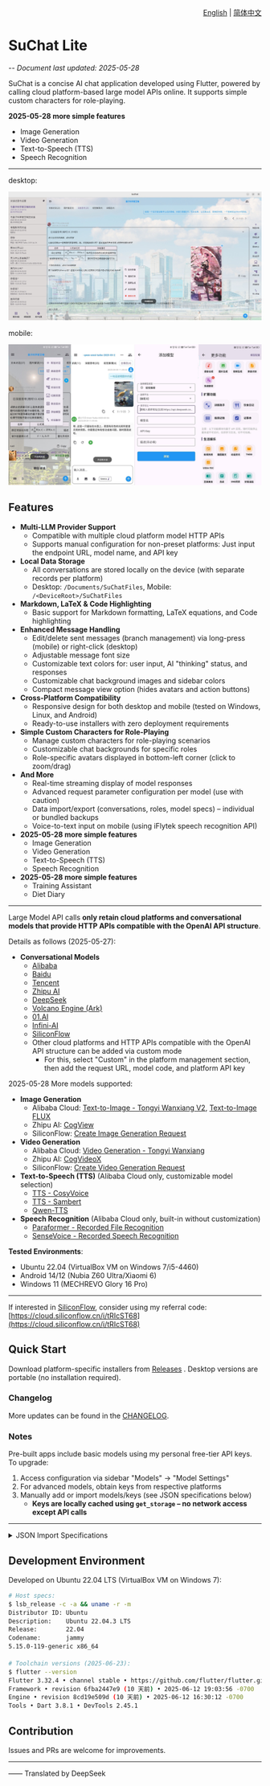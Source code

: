 <p align="right">
  <a href="README-EN.md">English</a> |
  <a href="README.md">简体中文</a>
</p>

# SuChat Lite

-- _Document last updated: 2025-05-28_

SuChat is a concise AI chat application developed using Flutter, powered by calling cloud platform-based large model APIs online. It supports simple custom characters for role-playing.

**2025-05-28 more simple features**

- Image Generation
- Video Generation
- Text-to-Speech (TTS)
- Speech Recognition

---

desktop:

![SuChat desktop Preview](./_doc/snapshots/screenshot-home-desktop.jpg)

mobile:

![SuChat mobile Preview](./_doc/snapshots/screenshot-mobile.jpg)

## Features

- **Multi-LLM Provider Support**
  - Compatible with multiple cloud platform model HTTP APIs
  - Supports manual configuration for non-preset platforms: Just input the endpoint URL, model name, and API key
- **Local Data Storage**
  - All conversations are stored locally on the device (with separate records per platform)
  - Desktop: `/Documents/SuChatFiles`, Mobile: `/<DeviceRoot>/SuChatFiles`
- **Markdown, LaTeX & Code Highlighting**
  - Basic support for Markdown formatting, LaTeX equations, and Code highlighting
- **Enhanced Message Handling**
  - Edit/delete sent messages (branch management) via long-press (mobile) or right-click (desktop)
  - Adjustable message font size
  - Customizable text colors for: user input, AI "thinking" status, and responses
  - Customizable chat background images and sidebar colors
  - Compact message view option (hides avatars and action buttons)
- **Cross-Platform Compatibility**
  - Responsive design for both desktop and mobile (tested on Windows, Linux, and Android)
  - Ready-to-use installers with zero deployment requirements
- **Simple Custom Characters for Role-Playing**
  - Manage custom characters for role-playing scenarios
  - Customizable chat backgrounds for specific roles
  - Role-specific avatars displayed in bottom-left corner (click to zoom/drag)
- **And More**
  - Real-time streaming display of model responses
  - Advanced request parameter configuration per model (use with caution)
  - Data import/export (conversations, roles, model specs) – individual or bundled backups
  - Voice-to-text input on mobile (using iFlytek speech recognition API)
- **2025-05-28 more simple features**
  - Image Generation
  - Video Generation
  - Text-to-Speech (TTS)
  - Speech Recognition
- **2025-05-28 more simple features**
  - Training Assistant
  - Diet Diary

---

Large Model API calls **only retain cloud platforms and conversational models that provide HTTP APIs compatible with the OpenAI API structure**.

Details as follows (2025-05-27):

- **Conversational Models**
  - [Alibaba](https://help.aliyun.com/zh/model-studio/developer-reference/compatibility-of-openai-with-dashscope)
  - [Baidu](https://cloud.baidu.com/doc/WENXINWORKSHOP/s/Fm2vrveyu)
  - [Tencent](https://console.cloud.tencent.com/hunyuan/start)
  - [Zhipu AI](https://open.bigmodel.cn/dev/api/normal-model/glm-4)
  - [DeepSeek](https://api-docs.deepseek.com/zh-cn/)
  - [Volcano Engine (Ark)](https://www.volcengine.com/docs/82379/1330310)
  - [01.AI](https://platform.lingyiwanwu.com/docs/api-reference)
  - [Infini-AI](https://docs.infini-ai.com/gen-studio/api/maas.html#/operations/chatCompletions)
  - [SiliconFlow](https://docs.siliconflow.cn/cn/api-reference/chat-completions/chat-completions)
  - Other cloud platforms and HTTP APIs compatible with the OpenAI API structure can be added via custom mode
    - For this, select "Custom" in the platform management section, then add the request URL, model code, and platform API key

2025-05-28 More models supported:

- **Image Generation**
  - Alibaba Cloud: [Text-to-Image - Tongyi Wanxiang V2](https://help.aliyun.com/zh/model-studio/developer-reference/text-to-image-v2-api-reference), [Text-to-Image FLUX](https://help.aliyun.com/zh/model-studio/developer-reference/flux/)
  - Zhipu AI: [CogView](https://open.bigmodel.cn/dev/api/image-model/cogview)
  - SiliconFlow: [Create Image Generation Request](https://docs.siliconflow.cn/cn/api-reference/images/images-generations)
- **Video Generation**
  - Alibaba Cloud: [Video Generation - Tongyi Wanxiang](https://help.aliyun.com/zh/model-studio/developer-reference/video-generation-wanx/)
  - Zhipu AI: [CogVideoX](https://open.bigmodel.cn/dev/api/videomodel/cogvideox)
  - SiliconFlow: [Create Video Generation Request](https://docs.siliconflow.cn/cn/api-reference/videos/videos_submit)
- **Text-to-Speech (TTS)** (Alibaba Cloud only, customizable model selection)
  - [TTS - CosyVoice](https://help.aliyun.com/zh/model-studio/cosyvoice-websocket-api)
  - [TTS - Sambert](https://help.aliyun.com/zh/model-studio/sambert-websocket-api)
  - [Qwen-TTS](https://help.aliyun.com/zh/model-studio/qwen-tts)
- **Speech Recognition** (Alibaba Cloud only, built-in without customization)
  - [Paraformer - Recorded File Recognition](https://help.aliyun.com/zh/model-studio/paraformer-recorded-speech-recognition-restful-api)
  - [SenseVoice - Recorded Speech Recognition](https://help.aliyun.com/zh/model-studio/developer-reference/sensevoice-recorded-speech-recognition-restful-api)

**Tested Environments**:

- Ubuntu 22.04 (VirtualBox VM on Windows 7/i5-4460)
- Android 14/12 (Nubia Z60 Ultra/Xiaomi 6)
- Windows 11 (MECHREVO Glory 16 Pro)

---

If interested in [SiliconFlow](https://siliconflow.cn/zh-cn/models), consider using my referral code:  
[https://cloud.siliconflow.cn/i/tRIcST68](https://cloud.siliconflow.cn/i/tRIcST68)

## Quick Start

Download platform-specific installers from [Releases](https://github.com/Sanotsu/SuChat-Lite/releases) . Desktop versions are portable (no installation required).

### Changelog

More updates can be found in the [CHANGELOG](CHANGELOG.md).

### Notes

Pre-built apps include basic models using my personal free-tier API keys. To upgrade:

1. Access configuration via sidebar "Models" → "Model Settings"
2. For advanced models, obtain keys from respective platforms
3. Manually add or import models/keys (see JSON specifications below)
   - **Keys are locally cached using `get_storage` – no network access except API calls**

---

<details>  
<summary>JSON Import Specifications</summary>

**Both API keys and model specs must be imported together for full functionality.**

---

#### API Key JSON Structure

Keys must match these exact field names:

```json
{
  "USER_ALIYUN_API_KEY": "sk-xxx",
  "USER_BAIDU_API_KEY_V2": "xxx",
  "USER_TENCENT_API_KEY": "xxx",

  "USER_DEEPSEEK_API_KEY": "sk-xxx",
  "USER_LINGYIWANWU_API_KEY": "xxx",
  "USER_ZHIPU_API_KEY": "xxx",

  "USER_SILICONCLOUD_API_KEY": "sk-xxx",
  "USER_INFINI_GEN_STUDIO_API_KEY": "sk-xxx",

  // Volcano Engine standard endpoint
  "USER_VOLCENGINE_API_KEY": "xxx",
  // Volcano Engine custom endpoint (for web-search apps)
  "USER_VOLCESBOT_API_KEY": "xxx",

  // xunfeiyun speech recognition
  "USER_XFYUN_APP_ID": "xxx",
  "USER_XFYUN_API_KEY": "xxx",
  "USER_XFYUN_API_SECRET": "xxx"
}
```

#### Model Specification JSON

Minimum required fields: **platform**, **model**, and **modelType**.

```json
[
  {
    "platform": "<platform enum value>",
    "model": "<exact model ID per API docs>",
    "modelType": "<model category enum>"
  },
  {
    "platform": "aliyun",
    "model": "deepseek-r1",
    "modelType": "reasoner"
  },
  {
    "platform": "aliyun",
    "model": "deepseek-v3",
    "modelType": "cc"
  }
  // ...
]
```

**Platform Enum Values**:

```ts
enum ApiPlatform {
  custom, // For non-preset platforms
  aliyun,
  baidu,
  tencent,
  deepseek,
  lingyiwanwu,
  zhipu,
  siliconCloud,
  infini,
  volcengine,
  volcesBot,
}
```

**ModelType Enum Values**:

```ts
enum LLModelType {
  cc, // Standard chat
  reasoner, // Advanced reasoning
  vision, // Image understanding
  vision_reasoner, // vision reasoner
}
```

Pre-configured model specs are available in [/\_cus_model_jsons](./_cus_model_jsons).

</details>

## Development Environment

Developed on Ubuntu 22.04 LTS (VirtualBox VM on Windows 7):

```sh
# Host specs:
$ lsb_release -c -a && uname -r -m
Distributor ID: Ubuntu
Description:    Ubuntu 22.04.3 LTS
Release:        22.04
Codename:       jammy
5.15.0-119-generic x86_64

# Toolchain versions (2025-06-23):
$ flutter --version
Flutter 3.32.4 • channel stable • https://github.com/flutter/flutter.git
Framework • revision 6fba2447e9 (10 天前) • 2025-06-12 19:03:56 -0700
Engine • revision 8cd19e509d (10 天前) • 2025-06-12 16:30:12 -0700
Tools • Dart 3.8.1 • DevTools 2.45.1
```

## Contribution

Issues and PRs are welcome for improvements.

---

—— Translated by DeepSeek
